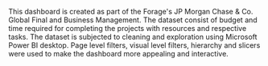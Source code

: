This dashboard is created as part of the Forage's JP Morgan Chase & Co. Global Final and Business Management. The dataset consist of budget and time required for completing the projects with resources and respective tasks. The dataset is subjected to cleaning and exploration using Microsoft Power BI desktop. Page level filters, visual level filters, hierarchy and slicers were used to make the dashboard more appealing and interactive.
